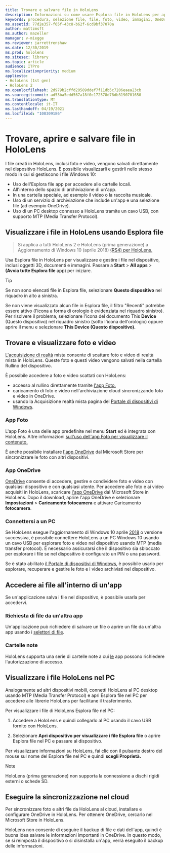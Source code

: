 ```yaml
---
title: Trovare e salvare file in HoloLens
description: Informazioni su come usare Esplora file in HoloLens per aprire, visualizzare e gestire i file nel dispositivo di realtà mista.
keywords: procedura, selezione file, file, foto, video, immagini, OneDrive, archiviazione, Esplora file, hololens
ms.assetid: 77d2e357-f65f-43c8-b62f-6cd9bf37070a
author: mattzmsft
ms.author: mazeller
manager: v-miegge
ms.reviewer: jarrettrenshaw
ms.date: 12/30/2019
ms.prod: hololens
ms.sitesec: library
ms.topic: article
audience: ITPro
ms.localizationpriority: medium
appliesto:
- HoloLens (1st gen)
- HoloLens 2
ms.openlocfilehash: 2d979b2cffd20589ddef7f11db5c7206eaea23cb
ms.sourcegitcommit: ad53ba5edd567a18f0c172578d78db3190701650
ms.translationtype: MT
ms.contentlocale: it-IT
ms.lasthandoff: 04/19/2021
ms.locfileid: "108309186"
---
```

# <a name="find-open-and-save-files-on-hololens"></a>Trovare, aprire e salvare file in HoloLens

I file creati in HoloLens, inclusi foto e video, vengono salvati direttamente nel dispositivo HoloLens. È possibile visualizzarli e gestirli nello stesso modo in cui si gestiscono i file Windows 10:

- Uso dell'Esplora file app per accedere alle cartelle locali.
- All'interno dello spazio di archiviazione di un'app.
- In una cartella speciale, ad esempio il video o la raccolta musicale.
- Uso di un servizio di archiviazione che include un'app e una selezione file (ad esempio OneDrive).
- Uso di un PC desktop connesso a HoloLens tramite un cavo USB, con supporto MTP (Media Transfer Protocol).

## <a name="view-files-on-hololens-using-file-explorer"></a>Visualizzare i file in HoloLens usando Esplora file

> Si applica a tutti HoloLens 2 e HoloLens (prima generazione) a Aggiornamento di Windows 10 (aprile 2018) [(RS4) per HoloLens.](https://docs.microsoft.com/windows/mixed-reality/release-notes-april-2018)

Usa Esplora file in HoloLens per visualizzare e gestire i file nel dispositivo, inclusi oggetti 3D, documenti e immagini. Passare a **Start**   >  **All apps**   >  **(Avvia tutte Esplora file** app) per iniziare.

> [!TIP]
> Se non sono elencati file in Esplora file, selezionare **Questo dispositivo** nel riquadro in alto a sinistra.

Se non viene visualizzato alcun file in Esplora file, il filtro "Recenti" potrebbe essere attivo (l'icona a forma di orologio è evidenziata nel riquadro sinistro). Per risolvere il problema, selezionare l'icona del documento This **Device** (Questo dispositivo) nel riquadro sinistro (sotto l'icona dell'orologio) oppure aprire il menu e selezionare **This Device (Questo dispositivo).**

## <a name="find-and-view-your-photos-and-videos"></a>Trovare e visualizzare foto e video

[L'acquisizione di realtà](holographic-photos-and-videos.md) mista consente di scattare foto e video di realtà mista in HoloLens.  Queste foto e questi video vengono salvati nella cartella Rullino del dispositivo.

È possibile accedere a foto e video scattati con HoloLens:

- accesso al rullino direttamente tramite [l'app Foto.](holographic-photos-and-videos.md)
- caricamento di foto e video nell'archiviazione cloud sincronizzando foto e video in OneDrive.
- usando la Acquisizione realtà mista pagina del [Portale di dispositivi di Windows](https://docs.microsoft.com/windows/mixed-reality/using-the-windows-device-portal#mixed-reality-capture).

### <a name="photos-app"></a>App Foto

L'app Foto è una delle app predefinite nel menu **Start** ed è integrata con HoloLens. Altre informazioni [sull'uso dell'app Foto per visualizzare il contenuto.](holographic-photos-and-videos.md)

È anche possibile installare [l'app OneDrive](https://www.microsoft.com/p/onedrive/9wzdncrfj1p3) dal Microsoft Store per sincronizzare le foto con altri dispositivi.

### <a name="onedrive-app"></a>App OneDrive

[OneDrive](https://onedrive.live.com/) consente di accedere, gestire e condividere foto e video con qualsiasi dispositivo e con qualsiasi utente. Per accedere alle foto e ai video acquisiti in HoloLens, scaricare [l'app OneDrive](https://www.microsoft.com/p/onedrive/9wzdncrfj1p3) dal Microsoft Store in HoloLens. Dopo il download, aprire l'app OneDrive e selezionare **Impostazioni**  >  **Caricamento fotocamera** e attivare Caricamento **fotocamera**.

### <a name="connect-to-a-pc"></a>Connettersi a un PC

Se HoloLens esegue l'aggiornamento di Windows 10 aprile [2018](https://docs.microsoft.com/windows/mixed-reality/release-notes-april-2018) o versione successiva, è possibile connettere HoloLens a un PC Windows 10 usando un cavo USB per esplorare foto e video nel dispositivo usando MTP (media transfer protocol). È necessario assicurarsi che il dispositivo sia sbloccato per esplorare i file se nel dispositivo è configurato un PIN o una password.  

Se è stato abilitato [il Portale di dispositivi di Windows](https://docs.microsoft.com/windows/mixed-reality/using-the-windows-device-portal), è possibile usarlo per esplorare, recuperare e gestire le foto e i video archiviati nel dispositivo.

## <a name="access-files-within-an-app"></a>Accedere ai file all'interno di un'app

Se un'applicazione salva i file nel dispositivo, è possibile usarla per accedervi.

### <a name="requesting-files-from-another-app"></a>Richiesta di file da un'altra app

Un'applicazione può richiedere di salvare un file o aprire un file da un'altra app usando i [selettori di file](https://docs.microsoft.com/windows/mixed-reality/app-model#file-pickers).

### <a name="known-folders"></a>Cartelle note

HoloLens supporta una serie di cartelle note a cui [le](https://docs.microsoft.com/windows/mixed-reality/app-model#known-folders) app possono richiedere l'autorizzazione di accesso.

## <a name="view-hololens-files-on-your-pc"></a>Visualizzare i file HoloLens nel PC

Analogamente ad altri dispositivi mobili, connetti HoloLens al PC desktop usando MTP (Media Transfer Protocol) e apri Esplora file nel PC per accedere alle librerie HoloLens per facilitane il trasferimento.

Per visualizzare i file di HoloLens Esplora file nel PC:

1. Accedere a HoloLens e quindi collegarlo al PC usando il cavo USB fornito con HoloLens.

1. Selezionare **Apri dispositivo per visualizzare i file Esplora file** o aprire Esplora file nel PC e passare al dispositivo.

Per visualizzare informazioni su HoloLens, fai clic con il pulsante destro del mouse sul nome del Esplora file nel PC e quindi **scegli Proprietà.**

> [!NOTE]
> HoloLens (prima generazione) non supporta la connessione a dischi rigidi esterni o schede SD.

## <a name="sync-to-the-cloud"></a>Eseguire la sincronizzazione nel cloud

Per sincronizzare foto e altri file da HoloLens al cloud, installare e configurare OneDrive in HoloLens. Per ottenere OneDrive, cercarlo nel Microsoft Store in HoloLens.

HoloLens non consente di eseguire il backup di file e dati dell'app, quindi è buona idea salvare le informazioni importanti in OneDrive. In questo modo, se si reimposta il dispositivo o si disinstalla un'app, verrà eseguito il backup delle informazioni.
